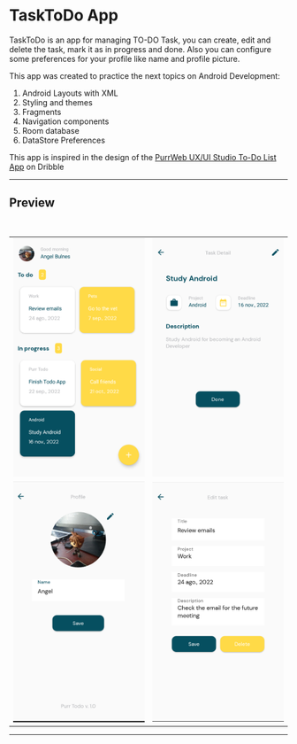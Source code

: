 # TaskToDo App

TaskToDo is an app for managing TO-DO Task, you can create, edit and delete the task, mark it as in
progress and done. Also you can configure some preferences for your profile like name and profile
picture.

This app was created to practice the next topics on Android Development:

1. Android Layouts with XML
2. Styling and themes
3. Fragments
4. Navigation components
5. Room database
6. DataStore Preferences

This app is inspired in the design of
the [PurrWeb UX/UI Studio To-Do List App](https://dribbble.com/shots/18226700-To-Do-List-App) on
Dribble

---


## Preview

<br>
<table>
<tr>
  <td>
  <img src="app/src/main/assets/home.png" width="300"/>
  </td>
  <td>
 <img src="app/src/main/assets/detail.png" width="300"/>
  </td>
</tr>
<tr>
<td><img src="app/src/main/assets/profile.png" width="300"/></td>
<td><img src="app/src/main/assets/edit.png" width="300"/></td>
</tr>
</table>



---

<br>
